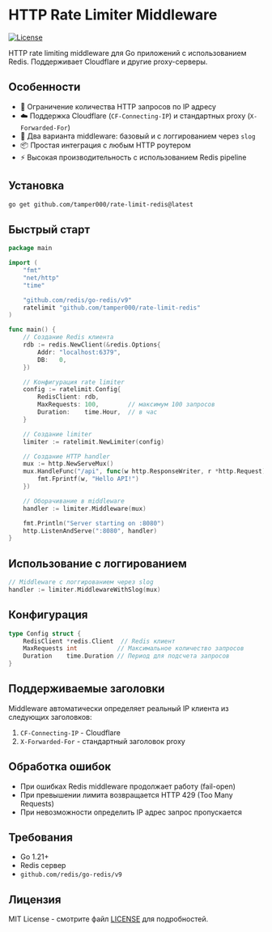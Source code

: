 # HTTP Rate Limiter Middleware

[![License](https://img.shields.io/badge/license-MIT-blue.svg)](LICENSE)

HTTP rate limiting middleware для Go приложений с использованием Redis. Поддерживает Cloudflare и другие proxy-серверы.

## Особенности

- 🚀 Ограничение количества HTTP запросов по IP адресу
- ☁️ Поддержка Cloudflare (`CF-Connecting-IP`) и стандартных proxy (`X-Forwarded-For`)
- 🔧 Два варианта middleware: базовый и с логгированием через `slog`
- 📦 Простая интеграция с любым HTTP роутером
- ⚡ Высокая производительность с использованием Redis pipeline

## Установка

```bash
go get github.com/tamper000/rate-limit-redis@latest
```

## Быстрый старт

```go
package main

import (
    "fmt"
    "net/http"
    "time"

    "github.com/redis/go-redis/v9"
    ratelimit "github.com/tamper000/rate-limit-redis"
)

func main() {
    // Создание Redis клиента
    rdb := redis.NewClient(&redis.Options{
        Addr: "localhost:6379",
        DB:   0,
    })

    // Конфигурация rate limiter
    config := ratelimit.Config{
        RedisClient: rdb,
        MaxRequests: 100,        // максимум 100 запросов
        Duration:    time.Hour,  // в час
    }

    // Создание limiter
    limiter := ratelimit.NewLimiter(config)

    // Создание HTTP handler
    mux := http.NewServeMux()
    mux.HandleFunc("/api", func(w http.ResponseWriter, r *http.Request) {
        fmt.Fprintf(w, "Hello API!")
    })

    // Оборачивание в middleware
    handler := limiter.Middleware(mux)

    fmt.Println("Server starting on :8080")
    http.ListenAndServe(":8080", handler)
}
```

## Использование с логгированием

```go
// Middleware с логгированием через slog
handler := limiter.MiddlewareWithSlog(mux)
```

## Конфигурация

```go
type Config struct {
    RedisClient *redis.Client  // Redis клиент
    MaxRequests int           // Максимальное количество запросов
    Duration    time.Duration // Период для подсчета запросов
}
```

## Поддерживаемые заголовки

Middleware автоматически определяет реальный IP клиента из следующих заголовков:

1. `CF-Connecting-IP` - Cloudflare
2. `X-Forwarded-For` - стандартный заголовок proxy

## Обработка ошибок

- При ошибках Redis middleware продолжает работу (fail-open)
- При превышении лимита возвращается HTTP 429 (Too Many Requests)
- При невозможности определить IP адрес запрос пропускается

## Требования

- Go 1.21+
- Redis сервер
- `github.com/redis/go-redis/v9`

## Лицензия

MIT License - смотрите файл [LICENSE](LICENSE) для подробностей.
